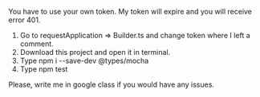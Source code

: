 You have to use your own token.  My token will expire and you will receive error 401.

1. Go to requestApplication => Builder.ts and change token where I left a comment.
2. Download this project and open it in terminal.
3. Type npm i --save-dev @types/mocha
4. Type npm test

Please, write me in google class if you would have any issues.
